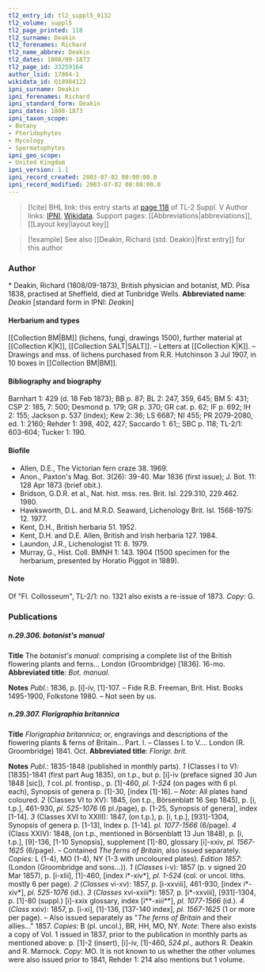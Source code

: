 ```yaml
---
tl2_entry_id: tl2_suppl5_0132
tl2_volume: suppl5
tl2_page_printed: 118
tl2_surname: Deakin
tl2_forenames: Richard
tl2_name_abbrev: Deakin
tl2_dates: 1808/09-1873
tl2_page_id: 33259164
author_lsid: 17864-1
wikidata_id: Q18984122
ipni_surname: Deakin
ipni_forenames: Richard
ipni_standard_form: Deakin
ipni_dates: 1808-1873
ipni_taxon_scope: 
- Botany
- Pteridophytes
- Mycology
- Spermatophytes
ipni_geo_scope: 
- United Kingdom
ipni_version: 1.1
ipni_record_created: 2003-07-02 00:00:00.0
ipni_record_modified: 2003-07-02 00:00:00.0
---
```


> [!cite] BHL link: this entry starts at [page 118](https://www.biodiversitylibrary.org/page/33259164) of TL-2 Suppl. V
> Author links: [IPNI](https://www.ipni.org/a/17864-1), [Wikidata](https://www.wikidata.org/wiki/Q18984122). Support pages: [[Abbreviations|abbreviations]], [[Layout key|layout key]]

> [!example] See also [[Deakin, Richard {std. Deakin}|first entry]] for this author

### Author

\* Deakin, Richard (1808/09-1873), British physician and botanist, MD. Pisa 1838, practised at Sheffield, died at Tunbridge Wells. 
**Abbreviated name**: *Deakin* \[standard form in IPNI: *Deakin*\]

#### Herbarium and types

[[Collection BM|BM]] (lichens, fungi, drawings 1500), further material at [[Collection K|K]], [[Collection SALT|SALT]]. – Letters at [[Collection K|K]]. – Drawings and mss. of lichens purchased from R.R. Hutchinson 3 Jul 1907, in 10 boxes in [[Collection BM|BM]].

#### Bibliography and biography

Barnhart 1: 429 (d. 18 Feb 1873); BB p. 87; BL 2: 247, 359, 645; BM 5: 431; CSP 2: 185, 7: 500; Desmond p. 179; GR p. 370; GR cat. p. 62; IF p. 692; IH 2: 155; Jackson p. 537 (index); Kew 2: 36; LS 6687; NI 455; PR 2079-2080, ed. 1: 2160; Rehder 1: 398, 402, 427; Saccardo 1: 61;; SBC p. 118; TL-2/1: 603-604; Tucker 1: 190.

#### Biofile

- Allen, D.E., The Victorian fern craze 38. 1969.
- Anon., Paxton's Mag. Bot. 3(26): 39-40. Mar 1836 (first issue); J. Bot. 11: 128 Apr 1873 (brief obit.).
- Bridson, G.D.R. et al., Nat. hist. mss. res. Brit. Isl. 229.310, 229.462. 1980.
- Hawksworth, D.L. and M.R.D. Seaward, Lichenology Brit. Isl. 1568-1975: 12. 1977.
- Kent, D.H., British herbaria 51. 1952.
- Kent, D.H. and D.E. Allen, British and Irish herbaria 127. 1984.
- Laundon, J.R., Lichenologist 11: 8. 1979.
- Murray, G., Hist. Coll. BMNH 1: 143. 1904 (1500 specimen for the herbarium, presented by Horatio Piggot in 1889).

#### Note

Of "Fl. Collosseum", TL-2/1: no. 1321 also exists a re-issue of 1873. *Copy*: G.

### Publications

##### n.29.306. botanist's manual

**Title**
The *botanist's manual*: comprising a complete list of the British flowering plants and ferns... London (Groombridge) \[1836\]. 16-mo.
**Abbreviated title**: *Bot. manual*.

**Notes**
*Publ*.: 1836, p. \[i\]-iv, \[1\]-107. – Fide R.B. Freeman, Brit. Hist. Books 1495-1900, Folkstone 1980. – Not seen by us.

##### n.29.307. Florigraphia britannica

**Title**
*Florigraphia britannica*; or, engravings and descriptions of the flowering plants & ferns of Britain... Part. I. – Classes I. to V.... London (R. Groombridge) 1841. Oct.
**Abbreviated title**: *Florigr. brit.*

**Notes**
*Publ*.: 1835-1848 (published in monthly parts).
*1* (Classes I to V): \[1835\]-1841 (first part Aug 1835), on t.p., but p. \[i\]-iv (preface signed 30 Jun 1848 \[sic\]), *1* col. *pl*. frontisp., p. \[1\]-460, *pl. 1-524* (on pages with 6 pl. each), Synopsis of genera p. \[1\]-30, \[index \[1\]-16\]. – *Note*: All plates hand coloured.
*2* (Classes VI to XV): 1845, (on t.p., Börsenblatt 16 Sep 1845), p. \[i, t.p.\], 461-930, *pl. 525-1076* (6 pl./page), p. \[1-25, Synopsis of genera\], index \[1-14\].
*3* (Classes XVI to XXIII): 1847, (on t.p.), p. \[i, t.p.\], \[931\]-1304, Synopsis of genera p. \[1-13\], Index p. \[1-14\]. *pl. 1077-1566* (6/page).
*4* (Class XXIV): 1848, (on t.p., mentioned in Börsenblatt 13 Jun 1848), p. \[i, t.p.\], \[9\]-136, \[1-10 Synopsis\], supplement \[1\]-80, glossary \[i\]-xxiv, *pl. 1567-1625* (6/page). – Contained *The ferns of Britain*, also issued separately.
*Copies*: L (1-4), MO (1-4), NY (1-3 with uncoloured plates).
*Edition 1857*: (London (Groombridge and sons...)).
*1* (*Classes* i-v): 1857 (p. v signed 20 Mar 1857), p. \[i-xlii\], \[1\]-460, \[index i\*-xiv\*\], *pl. 1-524* (col. or uncol. liths. mostly 6 per page).
*2* (*Classes* vi-xv): 1857, p. \[i-xxviii\], 461-930, \[index i\*-xiv\*\], *pl. 525-1076* (id.).
*3* (*Classes* xvi-xxiii\*): 1857, p. \[i\*-xxviii\], \[931\]-1304, p. \[1\]-80 (suppl.) \[i\]-xxix glossary, index \[i\*\*-xiii\*\*\], *pl. 1077-1566* (id.).
*4* (*Class* xxiv): 1857, p. \[i-xi\], \[1\]-136, \[137-140 index\], *pl. 1567-1625* (1 or more per page). – Also issued separately as "*The ferns of Britain* and their allies..." 1857.
*Copies*: B (pl. uncol.), BR, HH, MO, NY.
*Note*: There also exists a copy of Vol. 1 issued in 1837, prior to the publication in monthly parts as mentioned above: p. \[1\]-2 (insert), \[i\]-iv, \[1\]-460, *524 pl*., authors R. Deakin and R. Marnock. *Copy*: MO. It is not known to us whether the other volumes were also issued prior to 1841, Rehder 1: 214 also mentions but 1 volume.

